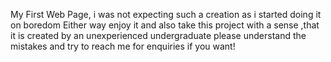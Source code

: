 My First Web Page,
i was not expecting such a creation as i started doing it on boredom
Either way enjoy it and also take this project with a sense ,that it is created by an unexperienced undergraduate
please understand the mistakes and try to reach me for enquiries if you want!
